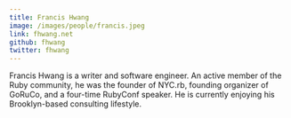 ```yaml
---
title: Francis Hwang
image: /images/people/francis.jpeg
link: fhwang.net
github: fhwang
twitter: fhwang
---
```


Francis Hwang is a writer and software engineer. An active member of the Ruby community, he was the founder of NYC.rb, founding organizer of GoRuCo, and a four-time RubyConf speaker. He is currently enjoying his Brooklyn-based consulting lifestyle.
